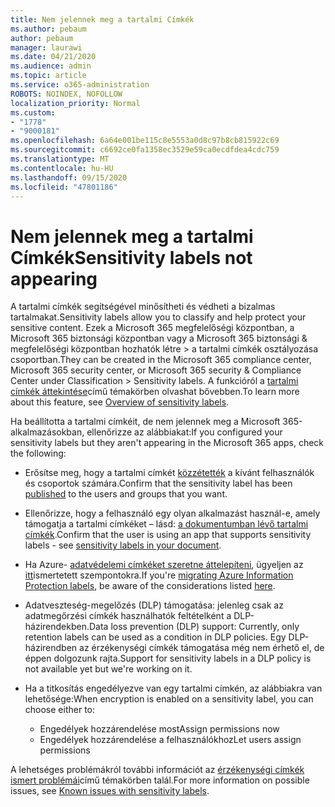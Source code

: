 ```yaml
---
title: Nem jelennek meg a tartalmi Címkék
ms.author: pebaum
author: pebaum
manager: laurawi
ms.date: 04/21/2020
ms.audience: admin
ms.topic: article
ms.service: o365-administration
ROBOTS: NOINDEX, NOFOLLOW
localization_priority: Normal
ms.custom:
- "1778"
- "9000181"
ms.openlocfilehash: 6a64e001be115c8e5553a0d8c97b8cb815922c69
ms.sourcegitcommit: c6692ce0fa1358ec3529e59ca0ecdfdea4cdc759
ms.translationtype: MT
ms.contentlocale: hu-HU
ms.lasthandoff: 09/15/2020
ms.locfileid: "47801186"
---
```

# <a name="sensitivity-labels-not-appearing"></a><span data-ttu-id="f1aa1-102">Nem jelennek meg a tartalmi Címkék</span><span class="sxs-lookup"><span data-stu-id="f1aa1-102">Sensitivity labels not appearing</span></span>

<span data-ttu-id="f1aa1-103">A tartalmi címkék segítségével minősítheti és védheti a bizalmas tartalmakat.</span><span class="sxs-lookup"><span data-stu-id="f1aa1-103">Sensitivity labels allow you to classify and help protect your sensitive content.</span></span> <span data-ttu-id="f1aa1-104">Ezek a Microsoft 365 megfelelőségi központban, a Microsoft 365 biztonsági központban vagy a Microsoft 365 biztonsági & megfelelőségi központban hozhatók létre > a tartalmi címkék osztályozása csoportban.</span><span class="sxs-lookup"><span data-stu-id="f1aa1-104">They can be created in the Microsoft 365 compliance center, Microsoft 365 security center, or Microsoft 365 security & Compliance Center under Classification > Sensitivity labels.</span></span> <span data-ttu-id="f1aa1-105">A funkcióról a [tartalmi címkék áttekintése](https://docs.microsoft.com/microsoft-365/compliance/sensitivity-labels)című témakörben olvashat bővebben.</span><span class="sxs-lookup"><span data-stu-id="f1aa1-105">To learn more about this feature, see [Overview of sensitivity labels](https://docs.microsoft.com/microsoft-365/compliance/sensitivity-labels).</span></span>

<span data-ttu-id="f1aa1-106">Ha beállította a tartalmi címkéit, de nem jelennek meg a Microsoft 365-alkalmazásokban, ellenőrizze az alábbiakat:</span><span class="sxs-lookup"><span data-stu-id="f1aa1-106">If you configured your sensitivity labels but they aren't appearing in the Microsoft 365 apps, check the following:</span></span>

- <span data-ttu-id="f1aa1-107">Erősítse meg, hogy a tartalmi címkét [közzétették](https://docs.microsoft.com/microsoft-365/compliance/sensitivity-labels#what-label-policies-can-do) a kívánt felhasználók és csoportok számára.</span><span class="sxs-lookup"><span data-stu-id="f1aa1-107">Confirm that the sensitivity label has been [published](https://docs.microsoft.com/microsoft-365/compliance/sensitivity-labels#what-label-policies-can-do) to the users and groups that you want.</span></span>

- <span data-ttu-id="f1aa1-108">Ellenőrizze, hogy a felhasználó egy olyan alkalmazást használ-e, amely támogatja a tartalmi címkéket – lásd: [a dokumentumban lévő tartalmi címkék](https://support.office.com/article/apply-sensitivity-labels-to-your-documents-and-email-within-office-2f96e7cd-d5a4-403b-8bd7-4cc636bae0f9?#bkmk_whereavailable).</span><span class="sxs-lookup"><span data-stu-id="f1aa1-108">Confirm that the user is using an app that supports sensitivity labels - see [sensitivity labels in your document](https://support.office.com/article/apply-sensitivity-labels-to-your-documents-and-email-within-office-2f96e7cd-d5a4-403b-8bd7-4cc636bae0f9?#bkmk_whereavailable).</span></span>

- <span data-ttu-id="f1aa1-109">Ha Azure- [adatvédelemi címkéket szeretne áttelepíteni](https://docs.microsoft.com/azure/information-protection/configure-policy-migrate-labels), ügyeljen az [itt](https://docs.microsoft.com/azure/information-protection/configure-policy-migrate-labels#considerations-for-unified-labels)ismertetett szempontokra.</span><span class="sxs-lookup"><span data-stu-id="f1aa1-109">If you're [migrating Azure Information Protection labels](https://docs.microsoft.com/azure/information-protection/configure-policy-migrate-labels), be aware of the considerations listed [here](https://docs.microsoft.com/azure/information-protection/configure-policy-migrate-labels#considerations-for-unified-labels).</span></span>

- <span data-ttu-id="f1aa1-110">Adatveszteség-megelőzés (DLP) támogatása: jelenleg csak az adatmegőrzési címkék használhatók feltételként a DLP-házirendekben.</span><span class="sxs-lookup"><span data-stu-id="f1aa1-110">Data loss prevention (DLP) support: Currently, only retention labels can be used as a condition in DLP policies.</span></span>  <span data-ttu-id="f1aa1-111">Egy DLP-házirendben az érzékenységi címkék támogatása még nem érhető el, de éppen dolgozunk rajta.</span><span class="sxs-lookup"><span data-stu-id="f1aa1-111">Support for sensitivity labels in a DLP policy is not available yet but we're working on it.</span></span>

- <span data-ttu-id="f1aa1-112">Ha a titkosítás engedélyezve van egy tartalmi címkén, az alábbiakra van lehetősége:</span><span class="sxs-lookup"><span data-stu-id="f1aa1-112">When encryption is enabled on a sensitivity label, you can choose either to:</span></span>
    - <span data-ttu-id="f1aa1-113">Engedélyek hozzárendelése most</span><span class="sxs-lookup"><span data-stu-id="f1aa1-113">Assign permissions now</span></span>
    - <span data-ttu-id="f1aa1-114">Engedélyek hozzárendelése a felhasználókhoz</span><span class="sxs-lookup"><span data-stu-id="f1aa1-114">Let users assign permissions</span></span>


<span data-ttu-id="f1aa1-115">A lehetséges problémákról további információt az [érzékenységi címkék ismert problémái](https://support.office.com/article/known-issues-with-sensitivity-labels-in-office-b169d687-2bbd-4e21-a440-7da1b2743edc)című témakörben talál.</span><span class="sxs-lookup"><span data-stu-id="f1aa1-115">For more information on possible issues, see [Known issues with sensitivity labels](https://support.office.com/article/known-issues-with-sensitivity-labels-in-office-b169d687-2bbd-4e21-a440-7da1b2743edc).</span></span>